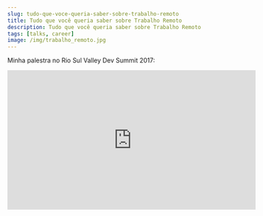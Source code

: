 ```yaml
---
slug: tudo-que-voce-queria-saber-sobre-trabalho-remoto
title: Tudo que você queria saber sobre Trabalho Remoto
description: Tudo que você queria saber sobre Trabalho Remoto
tags: [talks, career]
image: /img/trabalho_remoto.jpg
---
```


Minha palestra no Rio Sul Valley Dev Summit 2017:

<!--truncate-->

<iframe width="560" height="315" src="https://www.youtube.com/embed/zzYPBZ5pHpQ" frameborder="0" allow="accelerometer; autoplay; clipboard-write; encrypted-media; gyroscope; picture-in-picture" allowfullscreen></iframe>
